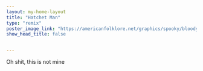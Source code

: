 ```yaml
---
layout: my-home-layout
title: "Hatchet Man"
type: "remix"
poster_image_link: "https://americanfolklore.net/graphics/spooky/bloody-mary-whales.jpg"
show_head_title: false


---
```




Oh shit, this is not mine